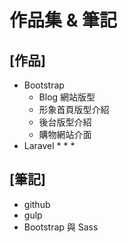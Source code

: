 # 作品集 & 筆記

## [作品]
* Bootstrap
  * Blog 網站版型
  * 形象首頁版型介紹
  * 後台版型介紹
  * 購物網站介面
* Laravel
  *
  *
  *

## [筆記]
* github
* gulp
* Bootstrap 與 Sass
